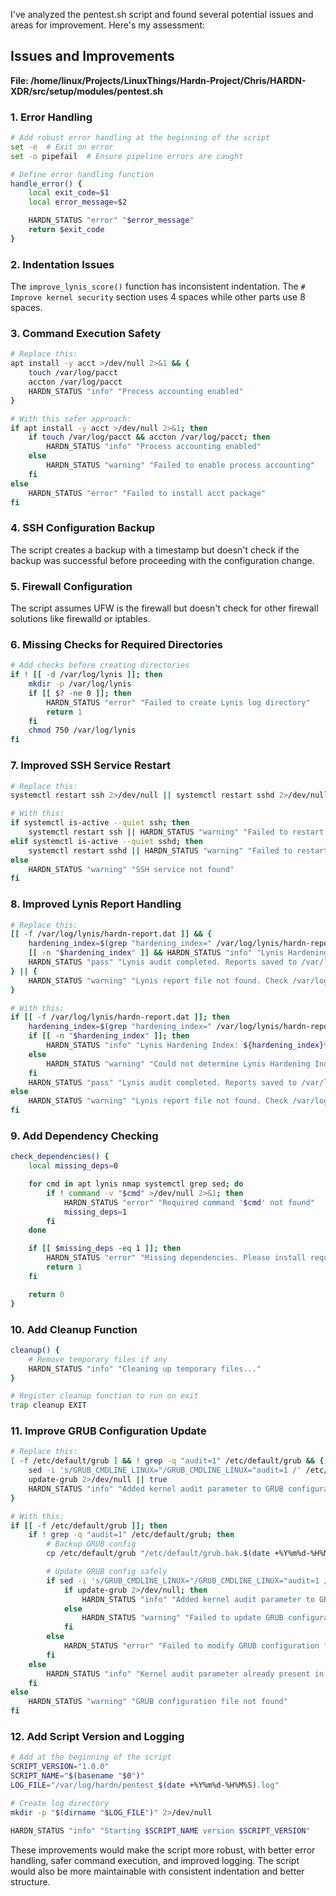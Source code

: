 
I've analyzed the pentest.sh script and found several potential issues and areas for improvement. Here's my assessment:

## Issues and Improvements

**File: /home/linux/Projects/LinuxThings/Hardn-Project/Chris/HARDN-XDR/src/setup/modules/pentest.sh**

### 1. Error Handling

```bash
# Add robust error handling at the beginning of the script
set -e  # Exit on error
set -o pipefail  # Ensure pipeline errors are caught

# Define error handling function
handle_error() {
    local exit_code=$1
    local error_message=$2

    HARDN_STATUS "error" "$error_message"
    return $exit_code
}
```

### 2. Indentation Issues

The `improve_lynis_score()` function has inconsistent indentation. The `# Improve kernel security` section uses 4 spaces while other parts use 8 spaces.

### 3. Command Execution Safety

```bash
# Replace this:
apt install -y acct >/dev/null 2>&1 && {
    touch /var/log/pacct
    accton /var/log/pacct
    HARDN_STATUS "info" "Process accounting enabled"
}

# With this safer approach:
if apt install -y acct >/dev/null 2>&1; then
    if touch /var/log/pacct && accton /var/log/pacct; then
        HARDN_STATUS "info" "Process accounting enabled"
    else
        HARDN_STATUS "warning" "Failed to enable process accounting"
    fi
else
    HARDN_STATUS "error" "Failed to install acct package"
fi
```

### 4. SSH Configuration Backup

The script creates a backup with a timestamp but doesn't check if the backup was successful before proceeding with the configuration change.

### 5. Firewall Configuration

The script assumes UFW is the firewall but doesn't check for other firewall solutions like firewalld or iptables.

### 6. Missing Checks for Required Directories

```bash
# Add checks before creating directories
if ! [[ -d /var/log/lynis ]]; then
    mkdir -p /var/log/lynis
    if [[ $? -ne 0 ]]; then
        HARDN_STATUS "error" "Failed to create Lynis log directory"
        return 1
    fi
    chmod 750 /var/log/lynis
fi
```

### 7. Improved SSH Service Restart

```bash
# Replace this:
systemctl restart ssh 2>/dev/null || systemctl restart sshd 2>/dev/null || true

# With this:
if systemctl is-active --quiet ssh; then
    systemctl restart ssh || HARDN_STATUS "warning" "Failed to restart SSH service"
elif systemctl is-active --quiet sshd; then
    systemctl restart sshd || HARDN_STATUS "warning" "Failed to restart SSH service"
else
    HARDN_STATUS "warning" "SSH service not found"
fi
```

### 8. Improved Lynis Report Handling

```bash
# Replace this:
[[ -f /var/log/lynis/hardn-report.dat ]] && {
    hardening_index=$(grep "hardening_index=" /var/log/lynis/hardn-report.dat 2>/dev/null | cut -d'=' -f2)
    [[ -n "$hardening_index" ]] && HARDN_STATUS "info" "Lynis Hardening Index: ${hardening_index}%"
    HARDN_STATUS "pass" "Lynis audit completed. Reports saved to /var/log/lynis/"
} || {
    HARDN_STATUS "warning" "Lynis report file not found. Check /var/log/lynis/ for details."
}

# With this:
if [[ -f /var/log/lynis/hardn-report.dat ]]; then
    hardening_index=$(grep "hardening_index=" /var/log/lynis/hardn-report.dat 2>/dev/null | cut -d'=' -f2)
    if [[ -n "$hardening_index" ]]; then
        HARDN_STATUS "info" "Lynis Hardening Index: ${hardening_index}%"
    else
        HARDN_STATUS "warning" "Could not determine Lynis Hardening Index"
    fi
    HARDN_STATUS "pass" "Lynis audit completed. Reports saved to /var/log/lynis/"
else
    HARDN_STATUS "warning" "Lynis report file not found. Check /var/log/lynis/ for details."
fi
```

### 9. Add Dependency Checking

```bash
check_dependencies() {
    local missing_deps=0

    for cmd in apt lynis nmap systemctl grep sed; do
        if ! command -v "$cmd" >/dev/null 2>&1; then
            HARDN_STATUS "error" "Required command '$cmd' not found"
            missing_deps=1
        fi
    done

    if [[ $missing_deps -eq 1 ]]; then
        HARDN_STATUS "error" "Missing dependencies. Please install required packages."
        return 1
    fi

    return 0
}
```

### 10. Add Cleanup Function

```bash
cleanup() {
    # Remove temporary files if any
    HARDN_STATUS "info" "Cleaning up temporary files..."
}

# Register cleanup function to run on exit
trap cleanup EXIT
```

### 11. Improve GRUB Configuration Update

```bash
# Replace this:
[ -f /etc/default/grub ] && ! grep -q "audit=1" /etc/default/grub && {
    sed -i 's/GRUB_CMDLINE_LINUX="/GRUB_CMDLINE_LINUX="audit=1 /' /etc/default/grub
    update-grub 2>/dev/null || true
    HARDN_STATUS "info" "Added kernel audit parameter to GRUB configuration"
}

# With this:
if [[ -f /etc/default/grub ]]; then
    if ! grep -q "audit=1" /etc/default/grub; then
        # Backup GRUB config
        cp /etc/default/grub "/etc/default/grub.bak.$(date +%Y%m%d-%H%M%S)"

        # Update GRUB config safely
        if sed -i 's/GRUB_CMDLINE_LINUX="/GRUB_CMDLINE_LINUX="audit=1 /' /etc/default/grub; then
            if update-grub 2>/dev/null; then
                HARDN_STATUS "info" "Added kernel audit parameter to GRUB configuration"
            else
                HARDN_STATUS "warning" "Failed to update GRUB configuration"
            fi
        else
            HARDN_STATUS "error" "Failed to modify GRUB configuration file"
        fi
    else
        HARDN_STATUS "info" "Kernel audit parameter already present in GRUB configuration"
    fi
else
    HARDN_STATUS "warning" "GRUB configuration file not found"
fi
```

### 12. Add Script Version and Logging

```bash
# Add at the beginning of the script
SCRIPT_VERSION="1.0.0"
SCRIPT_NAME="$(basename "$0")"
LOG_FILE="/var/log/hardn/pentest_$(date +%Y%m%d-%H%M%S).log"

# Create log directory
mkdir -p "$(dirname "$LOG_FILE")" 2>/dev/null

HARDN_STATUS "info" "Starting $SCRIPT_NAME version $SCRIPT_VERSION"
```

These improvements would make the script more robust, with better error handling, safer command execution, and improved logging. The script would also be more maintainable with consistent indentation and better structure.
